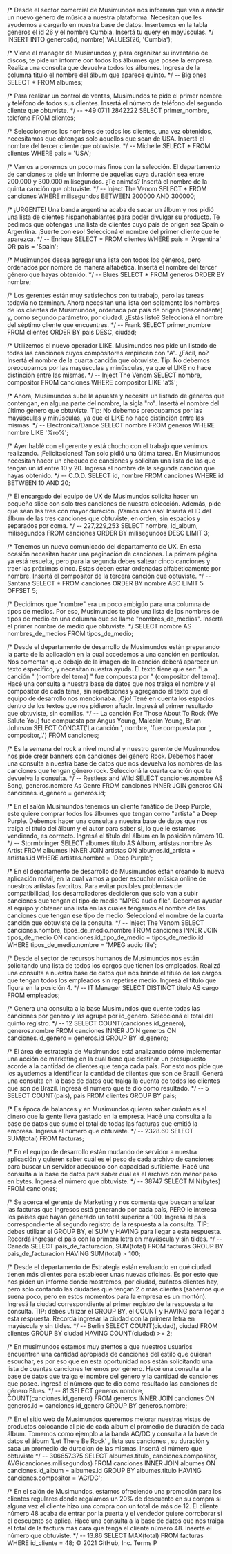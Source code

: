 /* Desde el sector comercial de Musimundos nos informan que van a añadir un nuevo género de música a nuestra plataforma. Necesitan que les ayudemos a cargarlo en nuestra base de datos. Insertemos en la tabla generos el id 26 y el nombre Cumbia.
Insertá tu query en mayúsculas. */
INSERT INTO generos(id, nombre)
VALUES(26, 'Cumbia');


/* Viene el manager de Musimundos y, para organizar su inventario de discos, te pide un informe con todos los álbumes que posee la empresa. Realiza una consulta que devuelva todos los álbumes.
Ingresa de la columna titulo el nombre del álbum que aparece quinto. */
-- Big ones
SELECT *
FROM albumes;


/* Para realizar un control de ventas, Musimundos te pide el primer nombre y teléfono de todos sus clientes.
Insertá el número de teléfono del segundo cliente que obtuviste. */
-- +49 0711 2842222
SELECT primer_nombre, telefono
FROM clientes;


/* Seleccionemos los nombres de todos los clientes, una vez obtenidos, necesitamos que obtengas solo aquellos que sean de USA.
Insertá el nombre del tercer cliente que obtuviste. */
-- Michelle
SELECT *
FROM clientes
WHERE pais = 'USA';


/* Vamos a ponernos un poco más finos con la selección. El departamento de canciones te pide un informe de aquellas cuya duración sea entre 200.000 y 300.000 milisegundos. ¿Te animás?
Insertá el nombre de la quinta canción que obtuviste. */
-- Inject The Venom
SELECT *
FROM canciones
WHERE milisegundos BETWEEN 200000 AND 300000;


/* ¡URGENTE! Una banda argentina acaba de sacar un álbum y nos pidió una lista de clientes hispanohablantes para poder divulgar su producto. Te pedimos que obtengas una lista de clientes cuyo país de origen sea Spain o Argentina. ¡Suerte con eso!
Seleccioná el nombre del primer cliente que te aparezca. */
-- Enrique
SELECT *
FROM clientes
WHERE pais = 'Argentina' OR pais = 'Spain';


/* Musimundos desea agregar una lista con todos los géneros, pero ordenados por nombre de manera alfabética.
Insertá el nombre del tercer género que hayas obtenido. */
-- Blues
SELECT *
FROM generos
ORDER BY nombre;


/* Los gerentes están muy satisfechos con tu trabajo, pero las tareas todavía no terminan.
Ahora necesitan una lista con solamente los nombres de los clientes de Musimundos, ordenada por país de origen (descendente) y, como segundo parámetro, por ciudad. ¿Estás listo?
Seleccioná el nombre del séptimo cliente que encuentres. */
-- Frank
SELECT primer_nombre
FROM clientes
ORDER BY pais DESC, ciudad;


/* Utilizemos el nuevo operador LIKE.
Musimundos nos pide un listado de todas las canciones cuyos compositores empiecen con "A". ¿Fácil, no? 
Insertá el nombre de la cuarta canción que obtuviste.
Tip: No debemos preocuparnos por las mayúsculas y minúsculas, ya que el LIKE no hace distinción entre las mismas. */
-- Inject The Venom
SELECT nombre, compositor
FROM canciones
WHERE compositor LIKE 'a%';


/* Ahora, Musimundos sube la apuesta y necesita un listado de géneros que contengan, en alguna parte del nombre, la sigla "ro".
Insertá el nombre del último género que obtuviste.
Tip: No debemos preocuparnos por las mayúsculas y minúsculas, ya que el LIKE no hace distinción entre las mismas. */
-- Electronica/Dance
SELECT nombre
FROM generos
WHERE nombre LIKE '%ro%';


/* Ayer hablé con el gerente y está chocho con el trabajo que venimos realizando. ¡Felicitaciones!
Tan solo pidió una última tarea. En Musimundos necesitan hacer un chequeo de canciones y solicitan una lista de las que tengan un id entre 10 y 20.
Ingresá el nombre de la segunda canción que hayas obtenido. */
-- C.O.D.
SELECT id, nombre
FROM canciones
WHERE id BETWEEN 10 AND 20;


/* El encargado del equipo de UX de Musimundos solicita hacer un pequeño slide con solo tres canciones de nuestra colección. Además, pide que sean las tres con mayor duración. ¡Vamos con eso!
Insertá el ID del álbum de las tres canciones que obtuviste, en orden, sin espacios y separados por coma. */
-- 227,229,253
SELECT nombre, id_album, milisegundos
FROM canciones
ORDER BY milisegundos DESC
LIMIT 3;


/* Tenemos un nuevo comunicado del departamento de UX.
En esta ocasión necesitan hacer una paginación de canciones. La primera página ya está resuelta, pero para la segunda debes saltear cinco canciones y traer las próximas cinco. Estas deben estar ordenadas alfabéticamente por nombre.
Insertá el compositor de la tercera canción que obtuviste. */
-- Santana
SELECT *
FROM canciones
ORDER BY nombre ASC
LIMIT 5
OFFSET 5;


/* Decidimos que "nombre" era un poco ambigüo para una columna de tipos de medios. Por eso, Musimundos te pide una lista de los nombres de tipos de medio en una columna que se llame "nombres_de_medios".
Insertá el primer nombre de medio que obtuviste. */
SELECT nombre AS nombres_de_medios
FROM tipos_de_medio;


/* Desde el departamento de desarrollo de Musimundos están preparando la parte de la aplicación en la cual accedemos a una canción en particular. Nos comentan que debajo de la imagen de la canción deberá aparecer un texto específico, y necesitan nuestra ayuda. El texto tiene que ser:
"La canción " (nombre del tema) " fue compuesta por " (compositor del tema).
Hacé una consulta a nuestra base de datos que nos traiga el nombre y el compositor de cada tema, sin repeticiones y agregando el texto que el equipo de desarrollo nos mencionaba.
¡Ojo! Tené en cuenta los espacios dentro de los textos que nos pidieron añadir.
Ingresá el primer resultado que obtuviste, sin comillas. */
-- La canción For Those About To Rock (We Salute You) fue compuesta por Angus Young, Malcolm Young, Brian Johnson
SELECT CONCAT('La canción ', nombre, 'fue compuesta por ', compositor,'.')
FROM canciones;


/* Es la semana del rock a nivel mundial y nuestro gerente de Musimundos nos pide crear banners con canciones del género Rock. Debemos hacer una consulta a nuestra base de datos que nos devuelva los nombres de las canciones que tengan género rock.
Seleccioná la cuarta canción que te devuelva la consulta. */
-- Restless and Wild
SELECT canciones.nombre AS Song, generos.nombre As Genre
FROM canciones
INNER JOIN generos
ON canciones.id_genero = generos.id;


/* En el salón Musimundos tenemos un cliente fanático de Deep Purple, este quiere comprar todos los álbumes que tengan como "artista" a Deep Purple. Debemos hacer una consulta a nuestra base de datos que nos traiga el título del álbum y el autor para saber si, lo que le estamos vendiendo, es correcto.
Ingresá el título del álbum en la posición número 10. */
-- Stormbringer
SELECT albumes.titulo AS Album, artistas.nombre As Artist
FROM albumes
INNER JOIN artistas
ON albumes.id_artista = artistas.id
WHERE artistas.nombre = 'Deep Purple';


/* En el departamento de desarrollo de Musimundos están creando la nueva aplicación móvil, en la cual vamos a poder escuchar música online de nuestros artistas favoritos. Para evitar posibles problemas de compatibilidad, los desarrolladores decidieron que solo van a subir canciones que tengan el tipo de medio "MPEG audio file". Debemos ayudar al equipo y obtener una lista en las cuales tengamos el nombre de las canciones que tengan ese tipo de medio.
Seleccioná el nombre de la cuarta canción que obtuviste de la consulta. */
-- Inject The Venom
SELECT canciones.nombre, tipos_de_medio.nombre
FROM canciones
INNER JOIN tipos_de_medio
ON canciones.id_tipo_de_medio = tipos_de_medio.id
WHERE tipos_de_medio.nombre = 'MPEG audio file';


/* 
Desde el sector de recursos humanos de Musimundos nos están solicitando una lista de todos los cargos que tienen los empleados. Realizá una consulta a nuestra base de datos que nos brinde el título de los cargos que tengan todos los empleados sin repetirse medio.
Ingresá el título que figura en la posición 4. */
-- IT Manager
SELECT DISTINCT titulo AS cargo 
FROM empleados;


/* Genera una consulta a la base Musimundos que cuente todas las canciones por genero y las agrupe por id_genero. Seleccioná el total del quinto registro. */
-- 12
SELECT COUNT(canciones.id_genero), generos.nombre
FROM canciones
INNER JOIN generos
ON canciones.id_genero = generos.id
GROUP BY id_genero;


/* El área de estrategia de Musimundos está analizando cómo implementar una acción de marketing en la cual tiene que destinar un presupuesto acorde a la cantidad de clientes que tenga cada país. Por esto nos pide que los ayudemos a identificar la cantidad de clientes que son de Brazil.
Generá una consulta en la base de datos que traiga la cuenta de todos los clientes que son de Brazil.
Ingresá el número que te dio como resultado. */
-- 5
SELECT COUNT(pais), pais
FROM clientes
GROUP BY pais;


/* Es época de balances y en Musimundos quieren saber cuánto es el dinero que la gente lleva gastado en la empresa.
Hacé una consulta a la base de datos que sume el total de todas las facturas que emitió la empresa.
Ingresá el número que obtuviste. */
-- 2328.60
SELECT SUM(total)
FROM facturas;


/* En el equipo de desarrollo están mudando de servidor a nuestra aplicación y quieren saber cuál es el peso de cada archivo de canciones para buscar un servidor adecuado con capacidad suficiente.
Hacé una consulta a la base de datos para saber cuál es el archivo con menor peso en bytes.
Ingresá el número que obtuviste. */
-- 38747
SELECT MIN(bytes)
FROM canciones;

/* Se acerca el gerente de Marketing y nos comenta que buscan analizar las facturas que Ingresos está generando por cada país, PERO le interesa los países que hayan generado un total superior a 100.
Ingresá el país correspondiente al segundo registro de la respuesta a la consulta.
TIP: debes utilizar el GROUP BY, el SUM y HAVING para llegar a esta respuesta. Recordá ingresar el país con la primera letra en mayúscula y sin tildes. */
-- Canada
SELECT pais_de_facturacion, SUM(total)
FROM facturas
GROUP BY pais_de_facturacion
HAVING SUM(total) > 100;


/* Desde el departamento de Estrategia están evaluando en qué ciudad tienen más clientes para establecer unas nuevas oficinas.
Es por esto que nos piden un informe donde mostremos, por ciudad, cuántos clientes hay, pero solo contando las ciudades que tengan 2 o más clientes (sabemos que suena poco, pero en estos momentos para la empresa es un montón).
Ingresá la ciudad correspondiente al primer registro de la respuesta a tu consulta.
TIP: debes utilizar el GROUP BY, el COUNT y HAVING para llegar a esta respuesta. Recordá ingresar la ciudad con la primera letra en mayúscula y sin tildes. */
-- Berlin
SELECT COUNT(ciudad), ciudad
FROM clientes
GROUP BY ciudad
HAVING COUNT(ciudad) >= 2;

/* En musimundos estamos muy atentos a que nuestros usuarios encuentren una cantidad apropiada de canciones del estilo que quieran escuchar, es por eso que en esta oportunidad nos están solicitando una lista de cuantas canciones tenemos por género. Hacé una consulta a la base de datos que traiga el nombre del género y la cantidad de canciones que posee.
ingresá el número que te dio como resultado las canciones de género Blues. */
-- 81
SELECT generos.nombre, COUNT(canciones.id_genero)
FROM generos
INNER JOIN canciones
ON generos.id = canciones.id_genero
GROUP BY generos.nombre;


/* En el sitio web de Musimundos queremos mejorar nuestras vistas de productos colocando al pie de cada álbum el promedio de duración de cada álbum. Tomemos como ejemplo a la banda AC/DC y consulta a la base de datos el álbum 'Let There Be Rock' , lista sus canciones , su duración y saca un promedio de duracion de las mismas. 
Insertá el número que obtuviste */
-- 306657.375
SELECT albumes.titulo, canciones.compositor, AVG(canciones.milisegundos)
FROM canciones
INNER JOIN albumes
ON canciones.id_album = albumes.id
GROUP BY albumes.titulo
HAVING canciones.compositor = 'AC/DC';


/* En el salón de Musimundos, estamos ofreciendo una promoción para los clientes regulares donde regalamos un 20% de descuento en su compra si alguna vez el cliente hizo una compra con un total de más de 12. El cliente número 48 acaba de entrar por la puerta y el vendedor quiere corroborar si el descuento se aplica.
Hacé una consulta a la base de datos que nos traiga el total de la factura más cara que tenga el cliente número 48.
Insertá el número que obtuviste. */
-- 13.86
SELECT MAX(total)
FROM facturas
WHERE id_cliente = 48;
© 2021 GitHub, Inc.
Terms
P
